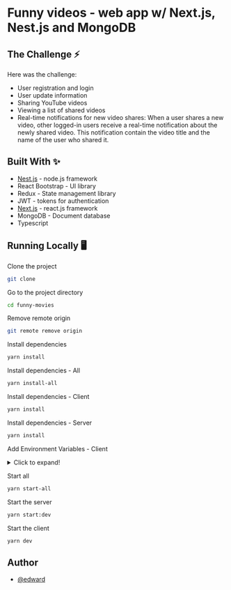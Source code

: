 # Funny videos - web app w/ Next.js, Nest.js and MongoDB

## The Challenge ⚡️
Here was the challenge:

- User registration and login
- User update information
- Sharing YouTube videos
- Viewing a list of shared videos
- Real-time notifications for new video shares: When a user shares a new video, other logged-in users  receive a real-time notification about the newly shared video. This notification contain the video title and the name of the user who shared it. 


## Built With ✨

- [Nest.js](https://nestjs.com/) - node.js framework
- React Bootstrap - UI library
- Redux - State management library
- JWT - tokens for authentication
- [Next.js](https://nextjs.org/) - react.js framework
- MongoDB - Document database
- Typescript

## Running Locally 🖥️

Clone the project

```bash
git clone 
```

Go to the project directory

```bash
cd funny-movies
```

Remove remote origin

```bash
git remote remove origin
```

Install dependencies

```bash
yarn install
```

Install dependencies - All

```bash
yarn install-all
```

Install dependencies - Client

```bash
yarn install
```

Install dependencies - Server

```bash
yarn install
```

Add Environment Variables - Client


<details>
  <summary>Click to expand!</summary>
  
  - `MONGODB_URL` 
  - `JWT_SECRET`
  - `CLIENT_URL`
  - `SESSION_KEY`

</details>

Start all

```bash
yarn start-all
```

Start the server

```bash
yarn start:dev
```

Start the client

```bash
yarn dev
```

## Author
- [@edward](https://github.com/tpazyot127)


